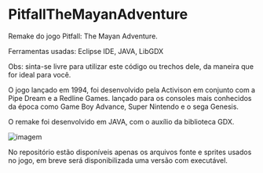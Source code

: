 # PitfallTheMayanAdventure
Remake do jogo Pitfall: The Mayan Adventure.

Ferramentas usadas: Eclipse IDE, JAVA, LibGDX

Obs: sinta-se livre para utilizar este código ou trechos dele, da maneira que for ideal para você.

O jogo lançado em 1994, foi desenvolvido pela Activison em conjunto com a Pipe Dream e a Redline Games. lançado para os consoles mais conhecidos da época como Game Boy Advance, Super Nintendo e o sega Genesis. 

O remake foi desenvolvido em JAVA, com o auxílio da biblioteca GDX.

![imagem](http://www.oldpcgaming.net/wp-content/uploads/2017/05/7.jpg)

No repositório estão disponíveis apenas os arquivos fonte e sprites usados no jogo, em breve será disponibilizada uma versão com executável.

